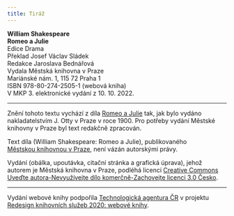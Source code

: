 ```yaml
---
title: Tiráž
---
```


**William Shakespeare    
Romeo a Julie**  
Edice Drama  
Překlad Josef Václav Sládek  
Redakce Jaroslava Bednářová  
Vydala Městská knihovna v Praze  
Mariánské nám. 1, 115 72 Praha 1  
ISBN 978-80-274-2505-1 (webová kniha)  
V MKP 3. elektronické vydání z 10. 10. 2022.

***

Znění tohoto textu vychází z díla [Romeo a Julie](https://aleph.nkp.cz/F/?func=direct&doc_number=002109277&local_base=CNB) tak, jak bylo vydáno nakladatelstvím J. Otty v Praze v roce 1900. Pro potřeby vydání Městské knihovny v Praze byl text redakčně zpracován.

Text díla (William Shakespeare: Romeo a Julie), publikovaného [Městskou knihovnou v Praze](https://www.mlp.cz/cz/), není vázán autorskými právy.

Vydání (obálka, upoutávka, citační stránka a grafická úprava), jehož autorem je Městská knihovna v Praze, podléhá licenci [Creative Commons Uveďte autora-Nevyužívejte dílo komerčně-Zachovejte licenci 3.0 Česko](https://creativecommons.org/licenses/by-nc-sa/3.0/cz/).


***

Vydání webové knihy podpořila [Technologická agentura ČR](https://www.tacr.cz/) v projektu [Redesign knihovních služeb 2020: webové knihy](https://starfos.tacr.cz/cs/project/TL04000391).
